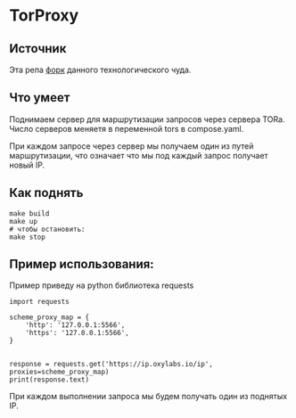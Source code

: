 # TorProxy
## Источник

Эта репа [форк](https://github.com/mattes/rotating-proxy) данного технологического чуда.

## Что умеет

Поднимаем сервер для маршрутизации запросов через сервера TORа. Число серверов меняетя в переменной tors в compose.yaml.

При каждом запросе через сервер мы получаем один из путей маршрутизации, что означает что мы под каждый запрос получает новый IP.

## Как поднять

	make build
	make up
	# чтобы остановить:
	make stop

## Пример использования:
Пример приведу на python библиотека requests

	import requests

	scheme_proxy_map = {
	    'http': '127.0.0.1:5566',
	    'https': '127.0.0.1:5566',
	}
	
	
	response = requests.get('https://ip.oxylabs.io/ip', proxies=scheme_proxy_map)
	print(response.text)


При каждом выполнении запроса мы будем получать один из поднятых IP.
